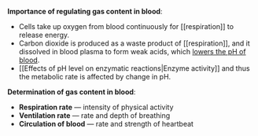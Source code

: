 **Importance of regulating gas content in blood**:
- Cells take up oxygen from blood continuously for [[respiration]] to release energy.
- Carbon dioxide is produced as a waste product of [[respiration]], and it dissolved in blood plasma to form weak acids, which <u>lowers the pH of blood</u>.
- [[Effects of pH level on enzymatic reactions|Enzyme activity]] and thus the metabolic rate is affected by change in pH.

**Determination of gas content in blood**:
- **Respiration rate** — intensity of physical activity
- **Ventilation rate** — rate and depth of breathing
- **Circulation of blood** — rate and strength of heartbeat
